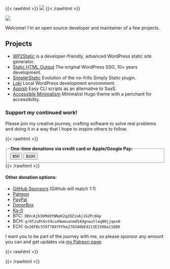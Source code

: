 ---
---

{{< rawhtml >}}
<img src="something.jpg" />
{{< /rawhtml >}}

![ ](myemptyaltimg.png)

Welcome! I'm an open source developer and maintainer of a few projects.

## Projects

 - [WP2Static](https://wp2static.com) is a developer-friendly, advanced WordPress static site generator.
 - [Static HTML Output](https://statichtmloutput.com) The original WordPress SSG, 10+ years development.
 - [SimplerStatic](https://github.com/leonstafford/simplerstatic) Evolution of the no-frills Simply Static plugin.
 - [Lokl](https://lokl.dev) Local WordPress development environment.
 - [Appish](https://appi.sh) Easy CLI scripts as an alternative to SaaS.
 - [Accessible Minimalism](https://github.com/leonstafford/accessible-minimalism-hugo-theme) Minimalist Hugo theme with a penchant for accessibility.


### Support my continued work!

Please join my creative journey, crafting software to solve real problems and doing it in a way that I hope to inspire others to follow.

{{< rawhtml >}}
 <fieldset>
   <legend><b>One-time donations via credit card or Apple/Google Pay:</b></legend>
   <button
      id="checkout-button-sku_HQWMqpDViFUclv"
    >$50</button>
    <button
      id="checkout-button-sku_HQWNlH7x4y7xjA"
    >$100</button>
  </fieldset>
{{< /rawhtml >}}


#### Other donation options:

 - [GitHub Sponsors](https://github.com/sponsors/leonstafford) (GitHub will match 1:1)
 - [Patreon](https://www.patreon.com/leonstafford)
 - [PayPal](https://paypal.me/ljsdotdev)
 - [DonorBox](https://donorbox.org/leonstafford)
 - [Ko-fi](https://ko-fi.com/leonstafford)
 - BTC: `3BVcAjb3bMddYNNaK2q2QZioAjJG2Pc6Gp`
 - BCH: `qr0fzu0t6vt4cu49wmuanmd54dgnwutleq80jjqex0`
 - ECH: `0x26FBc559f7897FFbe270348bE4213E150ba116B9`

I want you to be part of the journey with me, so please sponsor any amount you can and get updates via [my Patreon page](https://www.patreon.com/leonstafford)

{{< rawhtml >}}
<script type="text/javascript">

function stripeReadyHandler () {
  var stripe = Stripe('pk_live_2ksLCet5WbcASOQed0elyh0Y');

  document.querySelectorAll('button[id^="checkout-button-sku"]').forEach(buyButton => {
    var sku = buyButton.id.replace('checkout-button-', '');

    buyButton.addEventListener('click', function () {
      stripe.redirectToCheckout({
        items: [
          {sku: sku, quantity: 1}
        ],
        successUrl: 'https://ljs.dev/thanks-for-contributing',
        cancelUrl: 'https://ljs.dev',
      })
      .then(function (result) {
        if (result.error) {
          var displayError = document.getElementById('error-message');
          displayError.textContent = result.error.message;
        }
      });
    });
  });
}

(function() {
    var script = document.createElement('script');
    script.type = 'text/javascript';
    script.src = 'https://js.stripe.com/v3';
    document.body.appendChild(script);
    script.onload = function() {
        stripeReadyHandler();
    };
})();
</script>
{{< /rawhtml >}}


